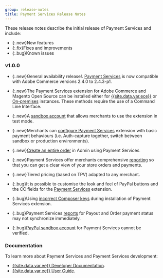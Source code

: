 ```yaml
---
group: release-notes
title: Payment Services Release Notes
---
```


These release notes describe the initial release of Payment Services and include:

*  {:.new}New features
*  {:.fix}Fixes and improvements
*  {:.bug}Known issues

### v1.0.0

*  {:.new}<!-- Issue PAY-2127 -->General availability release!. [Payment Services](https://marketplace.magento.com/) is now compatible with Adobe Commerce versions 2.4.0 to 2.4.3-p1.

*  {:.new}<!-- Issue PAY-124 -->The Payment Services extension for Adobe Commerce and Magento Open Source can be installed either for [{{site.data.var.ece}}](https://devdocs-beta.magento.com/payment-services/install-payments.html#magento-commerce-cloud) or [On-premises](https://devdocs-beta.magento.com/payment-services/install-payments.html#on-premises) instances. These methods require the use of a Command Line Interface.

*  {:.new}<!-- Issue PAY-1986 -->A [sandbox account]({{site.user_guide_url}}/payment-services/onboard-payments.html#enable-sandbox-testing) that allows merchants to use the extension in test mode.

*  {:.new}<!-- Issue PAY-666 -->Merchants can [configure Payment Services]({{site.user_guide_url}}/payment-services/configure-payments.html) extension with basic payment behaviours (i.e. Auth-capture together, switch between sandbox or production environments).

*  {:.new}<!-- Issue PAY-780 -->[Create an entire order]({{site.user_guide_url}}/payment-services/order-admin-payments.html) in Admin using Payment Services.

*  {:.new}<!-- Issue PAY-1856 -->Payment Services offer merchants comprehensive [reporting]({{site.user_guide_url}}/payment-services/financial-reporting.html) so that you can get a clear view of your store orders and payments.

*  {:.new}<!-- Issue PAY-311 -->Tiered pricing (based on TPV) adapted to any merchant.

*  {:.bug}<!-- Issue PAY-1443 -->It is possible to customise the look and feel of PayPal buttons and the CC fields for the [Payment Services](https://devdocs-beta.magento.com/payment-services/customize-buttons-messaging.html) extension.

*  {:.bug}<!-- Issue PAY-2473 -->Using [incorrect Composer keys](https://support.magento.com/hc/en-us/articles/4406603542541) during installation of Payment Services extension.

*  {:.bug}<!-- Issue PAY-2474 -->Payment Services [reports](https://support.magento.com/hc/en-us/articles/4406114741517) for Payout and Order payment status may not synchronize immediately.

*  {:.bug}<!-- Issue PAY-2475 -->[PayPal sandbox account](https://support.magento.com/hc/en-us/articles/4406954952461) for Payment Services cannot be verified.

### Documentation

To learn more about Payment Services and Payment Services development:

*  [{{site.data.var.ee}} Developer Documentation]({{page.baseurl}}/payment-services/index.html).
*  [{{site.data.var.ee}} User Guide](https://docs.magento.com/user-guide/payment-services/index.html).

